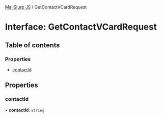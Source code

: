 [MailSlurp JS](../README.md) / GetContactVCardRequest

# Interface: GetContactVCardRequest

## Table of contents

### Properties

- [contactId](GetContactVCardRequest.md#contactid)

## Properties

### contactId

• **contactId**: `string`
